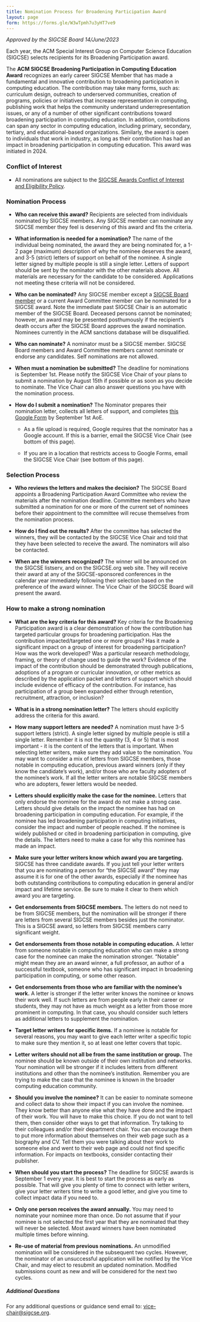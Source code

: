 ```yaml
---
title: Nomination Process for Broadening Participation Award
layout: page
form: https://forms.gle/W3wTpmh7u3yHT7ve9
---
```

*Approved by the SIGCSE Board 14/June/2023*

Each year, the ACM Special Interest Group on Computer Science Education (SIGCSE) selects recipients for its Broadening Participation award.

The **ACM SIGCSE Broadening Participation in Computing Education Award** recognizes an early career SIGCSE Member that has made a fundamental and innovative contribution to broadening participation in computing education. The contribution may take many forms, such as: curriculum design, outreach to underserved communities, creation of programs, policies or initiatives that increase representation in computing, publishing work that helps the community understand underrepresentation issues, or any of a number of other significant contributions toward broadening participation in computing education. In addition, contributions can span any sector in computing education, including primary, secondary, tertiary, and educational-based organizations. Similarly, the award is open to individuals that work in industry, as long as their contribution has had an impact in broadening participation in computing education. This award was initiated in 2024.

### Conflict of Interest 

* All nominations are subject to the [SIGCSE Awards Conflict of Interest and Eligibility Policy]({{"/policies/awards/index.html"|absolute_url}}).

### Nomination Process

* **Who can receive this award?** Recipients are selected from individuals nominated by SIGCSE members. Any SIGCSE member can nominate any SIGCSE member they feel is deserving of this award and fits the criteria. 

* **What information is needed for a nomination?** The name of the individual being nominated, the award they are being nominated for, a 1-2 page (maximum) description of why the nominee deserves the award, and 3-5 (strict) letters of support on behalf of the nominee. A single letter signed by multiple people is still a single letter. Letters of support should be sent by the nominator with the other materials above. All materials are necessary for the candidate to be considered. Applications not meeting these criteria will not be considered. 

* **Who can be nominated?** Any SIGCSE member except a [SIGCSE Board member]({{"/about/board.html"|absolute_url}}) or a current Award Committee member can be nominated for a SIGCSE award. Note the immediate past SIGCSE Chair is an automatic member of the SIGCSE Board. Deceased persons cannot be nominated; however, an award may be presented posthumously if the recipient’s death occurs after the SIGCSE Board approves the award nomination. Nominees currently in the ACM sanctions database will be disqualified.

* **Who can nominate?** A nominator must be a SIGCSE member. SIGCSE Board members and Award Committee members cannot nominate or endorse any candidates. Self nominations are not allowed.

* **When must a nomination be submitted?** The deadline for nominations is September 1st. Please notify the SIGCSE Vice Chair of your plans to submit a nomination by August 15th if possible or as soon as you decide to nominate. The Vice Chair can also answer questions you have with the nomination process.

* **How do I submit a nomination?** The Nominator prepares their nomination letter, collects all letters of support, and completes [this Google Form]({{page.form}}) by September 1st AoE. 

    * As a file upload is required, Google requires that the nominator has a Google account. If this is a barrier, email the SIGCSE Vice Chair (see bottom of this page).

    * If you are in a location that restricts access to Google Forms, email the SIGCSE Vice Chair (see bottom of this page).

### Selection Process

* **Who reviews the letters and makes the decision?** The SIGCSE Board appoints a Broadening Participation Award Committee who review the materials after the nomination deadline. Committee members who have submitted a nomination for one or more of the current set of nominees before their appointment to the committee will recuse themselves from the nomination process.

* **How do I find out the results?** After the committee has selected the winners, they will be contacted by the SIGCSE Vice Chair and told that they have been selected to receive the award. The nominators will also be contacted.

* **When are the winners recognized?** The winner will be announced on the SIGCSE listserv, and on the SIGCSE.org web site. They will receive their award at any of the SIGCSE-sponsored conferences in the calendar year immediately following their selection based on the preference of the award winner. The Vice Chair of the SIGCSE Board will present the award.

### How to make a strong nomination

* **What are the key criteria for this award?** Key criteria for the Broadening Participation award is a clear demonstration of how the contribution has targeted particular groups for broadening participation. Has the contribution impacted/targeted one or more groups? Has it made a significant impact on a group of interest for broadening participation? How was the work developed? Was a particular research methodology, framing, or theory of change used to guide the work? Evidence of the impact of the contribution should be demonstrated through publications, adoptions of a program or curricular innovation, or other metrics as described by the application packet and letters of support which should include evidence of efficacy of the contribution. For instance, has participation of a group been expanded either through retention, recruitment, attraction, or inclusion?

* **What is in a strong nomination letter?** The letters should explicitly address the criteria for this award. 

* **How many support letters are needed?** A nomination must have 3-5 support letters (strict). A single letter signed by multiple people is still a single letter. Remember it is not the quantity (3, 4 or 5) that is most important - it is the content of the letters that is important. When selecting letter writers, make sure they add value to the nomination. You may want to consider a mix of letters from SIGCSE members, those notable in computing education, previous award winners (only if they know the candidate’s work), and/or those who are faculty adopters of the nominee’s work. If all the letter writers are notable SIGCSE members who are adopters, fewer letters would be needed.

* **Letters should explicitly make the case for the nominee.** Letters that only endorse the nominee for the award do not make a strong case. Letters should give details on the impact the nominee has had on broadening participation in computing education. For example, if the nominee has led broadening participation in computing initiatives, consider the impact and number of people reached. If the nominee is widely published or cited in broadening participation in computing, give the details. The letters need to make a case for why this nominee has made an impact.

* **Make sure your letter writers know which award you are targeting.** SIGCSE has three candidate awards. If you just tell your letter writers that you are nominating a person for “the SIGCSE award” they may assume it is for one of the other awards, especially if the nominee has both outstanding contributions to computing education in general and/or impact and lifetime service. Be sure to make it clear to them which award you are targeting.

* **Get endorsements from SIGCSE members.** The letters do not need to be from SIGCSE members, but the nomination will be stronger if there are letters from several SIGCSE members besides just the nominator. This is a SIGCSE award, so letters from SIGCSE members carry significant weight.

* **Get endorsements from those notable in computing education.** A letter from someone notable in computing education who can make a strong case for the nominee can make the nomination stronger. “Notable” might mean they are an award winner, a full professor, an author of a successful textbook, someone who has significant impact in broadening participation in computing, or some other reason.

* **Get endorsements from those who are familiar with the nominee’s work.** A letter is stronger if the letter writer knows the nominee or knows their work well. If such letters are from people early in their career or students, they may not have as much weight as a letter from those more prominent in computing. In that case, you should consider such letters as additional letters to supplement the nomination.

* **Target letter writers for specific items.** If a nominee is notable for several reasons, you may want to give each letter writer a specific topic to make sure they mention it, so at least one letter covers that topic.

* **Letter writers should not all be from the same institution or group.** The nominee should be known outside of their own institution and networks. Your nomination will be stronger if it includes letters from different institutions and other than the nominee’s institution. Remember you are trying to make the case that the nominee is known in the broader computing education community.

* **Should you involve the nominee?** It can be easier to nominate someone and collect data to show their impact if you can involve the nominee. They know better than anyone else what they have done and the impact of their work. You will have to make this choice. If you do not want to tell them, then consider other ways to get that information. Try talking to their colleagues and/or their department chair. You can encourage them to put more information about themselves on their web page such as a biography and CV. Tell them you were talking about their work to someone else and went to their web page and could not find specific information. For impacts on textbooks, consider contacting their publisher.

* **When should you start the process?** The deadline for SIGCSE awards is September 1 every year. It is best to start the process as early as possible. That will give you plenty of time to connect with letter writers, give your letter writers time to write a good letter, and give you time to collect impact data if you need to.

* **Only one person receives the award annually.** You may need to nominate your nominee more than once. Do not assume that if your nominee is not selected the first year that they are nominated that they will never be selected. Most award winners have been nominated multiple times before winning.

* **Re-use of material from previous nominations.** An unmodified nomination will be considered in the subsequent two cycles. However, the nominator of an unsuccessful application will be notified by the Vice Chair, and may elect to resubmit an updated nomination. Modified submissions count as new and will be considered for the next two cycles. 

##### Additional Questions
For any additional questions or guidance send email to:
[vice-chair@sigcse.org](mailto:vice-chair@sigcse.org).

